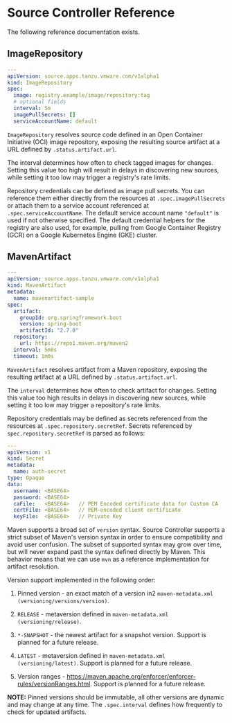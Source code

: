 # Source Controller  Reference

The following reference documentation exists.

## <a id="image-repository"></a> ImageRepository

```yaml
---
apiVersion: source.apps.tanzu.vmware.com/v1alpha1
kind: ImageRepository
spec:
  image: registry.example/image/repository:tag
  # optional fields
  interval: 5m
  imagePullSecrets: []
  serviceAccountName: default
```

`ImageRepository` resolves source code defined in an Open Container Initiative (OCI) image
repository, exposing the resulting source artifact at a URL defined by `.status.artifact.url`.

The interval determines how often to check tagged images for changes. Setting this value too high will result in delays in discovering new sources, while setting it too low may trigger a registry's rate limits.

Repository credentials can be defined as image pull secrets. You can reference them either directly from the resources at `.spec.imagePullSecrets` or attach them to a service account referenced at `.spec.serviceAccountName`. The default service account name `"default"` is used if not otherwise specified. The default credential helpers for the registry are also used, for example, pulling from Google Container Registry (GCR) on a Google Kubernetes Engine (GKE) cluster.

## <a id="maven-artifact"></a> MavenArtifact

```yaml
---
apiVersion: source.apps.tanzu.vmware.com/v1alpha1
kind: MavenArtifact
metadata:
  name: mavenartifact-sample
spec:
  artifact:
    groupId: org.springframework.boot
    version: spring-boot
    artifactId: "2.7.0"
  repository:
    url: https://repo1.maven.org/maven2
  interval: 5m0s
  timeout: 1m0s
```

`MavenArtifact` resolves artifact from a Maven repository, exposing the resulting artifact at a URL defined by `.status.artifact.url`.

The `interval` determines how often to check artifact for changes. Setting this value too high results in delays in discovering new sources, while setting it too low may trigger a repository's rate limits.

Repository credentials may be defined as secrets referenced from the resources at `.spec.repository.secretRef`. Secrets referenced by `spec.repository.secretRef` is parsed as follows:

```yaml
---
apiVersion: v1
kind: Secret
metadata:
  name: auth-secret
type: Opaque
data:
  username: <BASE64>
  password: <BASE64>
  caFile:   <BASE64>   // PEM Encoded certificate data for Custom CA 
  certFile: <BASE64>   // PEM-encoded client certificate
  keyFile:  <BASE64>   // Private Key  
```

Maven supports a broad set of `version` syntax. Source Controller supports a strict subset of Maven's version syntax in order to ensure compatibility and avoid user confusion. The subset of supported syntax may grow over time, but will never expand past the syntax defined directly by Maven. This behavior means that we can use `mvn` as a reference implementation for artifact resolution.

Version support implemented in the following order:

1. Pinned version - an exact match of a version in2 `maven-metadata.xml (versioning/versions/version)`.

2. `RELEASE` - metaversion defined in `maven-metadata.xml (versioning/release)`.

3. `*-SNAPSHOT` - the newest artifact for a snapshot version. Support is planned for a future release.

4. `LATEST` - metaversion defined in `maven-metadata.xml (versioning/latest)`. Support is planned for a future release.

5. Version ranges - <https://maven.apache.org/enforcer/enforcer-rules/versionRanges.html>. Support is planned for a future release.

**NOTE:** Pinned versions should be immutable, all other versions are dynamic and may change at any time. The `.spec.interval` defines how frequently to check for updated artifacts.
